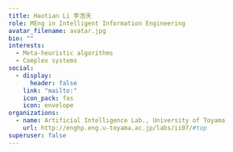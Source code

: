 ```yaml
---
title: Haotian Li 李浩天
role: MEng in Intelligent Information Engineering
avatar_filename: avatar.jpg
bio: ""
interests:
  - Meta-heuristic algorithms
  - Complex systems
social:
  - display:
      header: false
    link: "mailto:"
    icon_pack: fas
    icon: envelope
organizations:
  - name: Artificial Intelligence Lab., University of Toyama
    url: http://enghp.eng.u-toyama.ac.jp/labs/ii07/#top
superuser: false
---
```

